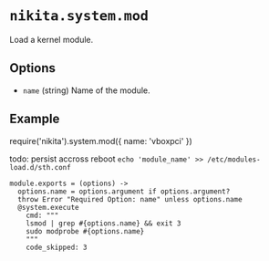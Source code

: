 
# `nikita.system.mod`

Load a kernel module.

## Options

*   `name` (string)
    Name of the module.

## Example

require('nikita').system.mod({
  name: 'vboxpci'
})

todo: persist accross reboot `echo 'module_name' >> /etc/modules-load.d/sth.conf`

    module.exports = (options) ->
      options.name = options.argument if options.argument?
      throw Error "Required Option: name" unless options.name
      @system.execute
        cmd: """
        lsmod | grep #{options.name} && exit 3
        sudo modprobe #{options.name}
        """
        code_skipped: 3
